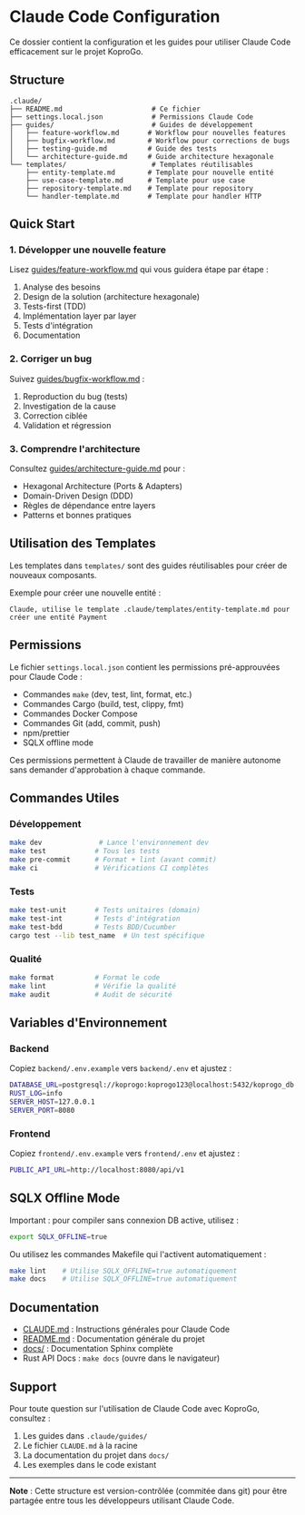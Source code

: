 # Claude Code Configuration

Ce dossier contient la configuration et les guides pour utiliser Claude Code efficacement sur le projet KoproGo.

## Structure

```
.claude/
├── README.md                      # Ce fichier
├── settings.local.json            # Permissions Claude Code
├── guides/                        # Guides de développement
│   ├── feature-workflow.md       # Workflow pour nouvelles features
│   ├── bugfix-workflow.md        # Workflow pour corrections de bugs
│   ├── testing-guide.md          # Guide des tests
│   └── architecture-guide.md     # Guide architecture hexagonale
└── templates/                     # Templates réutilisables
    ├── entity-template.md        # Template pour nouvelle entité
    ├── use-case-template.md      # Template pour use case
    ├── repository-template.md    # Template pour repository
    └── handler-template.md       # Template pour handler HTTP
```

## Quick Start

### 1. Développer une nouvelle feature

Lisez [guides/feature-workflow.md](guides/feature-workflow.md) qui vous guidera étape par étape :

1. Analyse des besoins
2. Design de la solution (architecture hexagonale)
3. Tests-first (TDD)
4. Implémentation layer par layer
5. Tests d'intégration
6. Documentation

### 2. Corriger un bug

Suivez [guides/bugfix-workflow.md](guides/bugfix-workflow.md) :

1. Reproduction du bug (tests)
2. Investigation de la cause
3. Correction ciblée
4. Validation et régression

### 3. Comprendre l'architecture

Consultez [guides/architecture-guide.md](guides/architecture-guide.md) pour :

- Hexagonal Architecture (Ports & Adapters)
- Domain-Driven Design (DDD)
- Règles de dépendance entre layers
- Patterns et bonnes pratiques

## Utilisation des Templates

Les templates dans `templates/` sont des guides réutilisables pour créer de nouveaux composants.

Exemple pour créer une nouvelle entité :
```
Claude, utilise le template .claude/templates/entity-template.md pour créer une entité Payment
```

## Permissions

Le fichier `settings.local.json` contient les permissions pré-approuvées pour Claude Code :

- Commandes `make` (dev, test, lint, format, etc.)
- Commandes Cargo (build, test, clippy, fmt)
- Commandes Docker Compose
- Commandes Git (add, commit, push)
- npm/prettier
- SQLX offline mode

Ces permissions permettent à Claude de travailler de manière autonome sans demander d'approbation à chaque commande.

## Commandes Utiles

### Développement
```bash
make dev              # Lance l'environnement dev
make test            # Tous les tests
make pre-commit      # Format + lint (avant commit)
make ci              # Vérifications CI complètes
```

### Tests
```bash
make test-unit       # Tests unitaires (domain)
make test-int        # Tests d'intégration
make test-bdd        # Tests BDD/Cucumber
cargo test --lib test_name  # Un test spécifique
```

### Qualité
```bash
make format          # Format le code
make lint            # Vérifie la qualité
make audit           # Audit de sécurité
```

## Variables d'Environnement

### Backend
Copiez `backend/.env.example` vers `backend/.env` et ajustez :
```bash
DATABASE_URL=postgresql://koprogo:koprogo123@localhost:5432/koprogo_db
RUST_LOG=info
SERVER_HOST=127.0.0.1
SERVER_PORT=8080
```

### Frontend
Copiez `frontend/.env.example` vers `frontend/.env` et ajustez :
```bash
PUBLIC_API_URL=http://localhost:8080/api/v1
```

## SQLX Offline Mode

Important : pour compiler sans connexion DB active, utilisez :
```bash
export SQLX_OFFLINE=true
```

Ou utilisez les commandes Makefile qui l'activent automatiquement :
```bash
make lint    # Utilise SQLX_OFFLINE=true automatiquement
make docs    # Utilise SQLX_OFFLINE=true automatiquement
```

## Documentation

- [CLAUDE.md](../CLAUDE.md) : Instructions générales pour Claude Code
- [README.md](../README.md) : Documentation générale du projet
- [docs/](../docs/) : Documentation Sphinx complète
- Rust API Docs : `make docs` (ouvre dans le navigateur)

## Support

Pour toute question sur l'utilisation de Claude Code avec KoproGo, consultez :

1. Les guides dans `.claude/guides/`
2. Le fichier `CLAUDE.md` à la racine
3. La documentation du projet dans `docs/`
4. Les exemples dans le code existant

---

**Note** : Cette structure est version-contrôlée (commitée dans git) pour être partagée entre tous les développeurs utilisant Claude Code.
